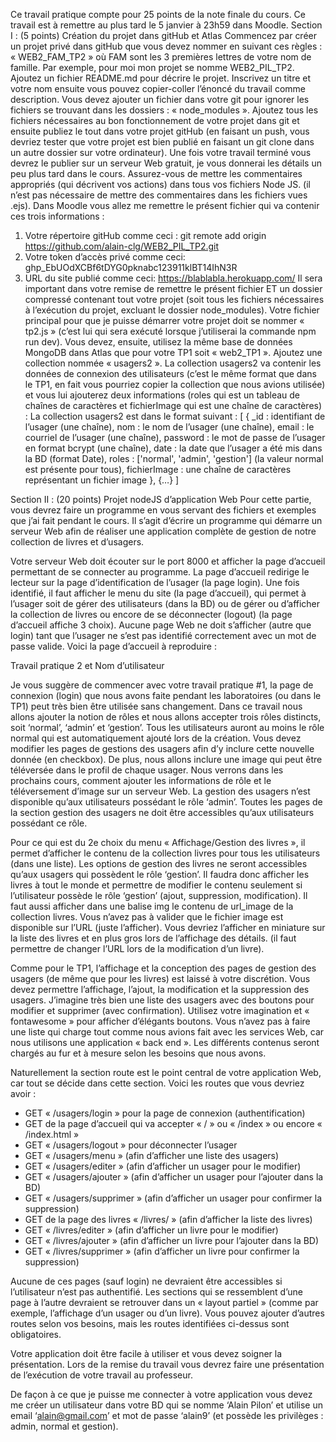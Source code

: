 Ce travail pratique compte pour 25 points de la note finale du cours. Ce travail est à remettre au plus tard le 5 janvier à 23h59 dans Moodle. 
Section I : (5 points) Création du projet dans gitHub et Atlas
Commencez par créer un projet privé dans gitHub que vous devez nommer en suivant ces règles : « WEB2_FAM_TP2 » où FAM sont les 3 premières lettres de votre nom de famille. Par exemple, pour moi mon projet se nomme WEB2_PIL_TP2.
Ajoutez un fichier README.md pour décrire le projet. Inscrivez un titre et votre nom ensuite vous pouvez copier-coller l’énoncé du travail comme description. Vous devez ajouter un fichier dans votre git pour ignorer les fichiers se trouvant dans les dossiers : « node_modules ». Ajoutez tous les fichiers nécessaires au bon fonctionnement de votre projet dans git et ensuite publiez le tout dans votre projet gitHub (en faisant un push, vous devriez tester que votre projet est bien publié en faisant un git clone dans un autre dossier sur votre ordinateur). Une fois votre travail terminé vous devrez le publier sur un serveur Web gratuit, je vous donnerai les détails un peu plus tard dans le cours.
Assurez-vous de mettre les commentaires appropriés (qui décrivent vos actions) dans tous vos fichiers Node JS. (il n’est pas nécessaire de mettre des commentaires dans les fichiers vues .ejs).
Dans Moodle vous allez me remettre le présent fichier qui va contenir ces trois informations :
1.	Votre répertoire gitHub comme ceci : 
git remote add origin https://github.com/alain-clg/WEB2_PIL_TP2.git
2.	Votre token d’accès privé comme ceci: 
ghp_EbUOdXCBf6tDYG0pknabc123911klBT14IhN3R
3.	URL du site publié comme ceci: https://blablabla.herokuapp.com/
Il sera important dans votre remise de remettre le présent fichier ET un dossier compressé contenant tout votre projet (soit tous les fichiers nécessaires à l’exécution du projet, excluant le dossier node_modules). Votre fichier principal pour que je puisse démarrer votre projet doit se nommer « tp2.js » (c’est lui qui sera exécuté lorsque j’utiliserai la commande npm run dev). 
Vous devez, ensuite, utilisez la même base de données MongoDB dans Atlas que pour votre TP1 soit « web2_TP1 ». Ajoutez une collection nommée « usagers2 ». La collection usagers2 va contenir les données de connexion des utilisateurs (c’est le même format que dans le TP1, en fait vous pourriez copier la collection que nous avions utilisée) et vous lui ajouterez deux informations (roles qui est un tableau de chaînes de caractères et fichierImage qui est une chaîne de caractères) :
La collection usagers2 est dans le format suivant :
[ { _id : identifiant de l’usager (une chaîne),
     nom : le nom de l’usager (une chaîne),
     email : le courriel de l’usager (une chaîne),
     password : le mot de passe de l’usager en format bcrypt (une chaîne),
     date : la date que l’usager a été mis dans la BD (format Date),
     roles : ['normal', 'admin', 'gestion'] (la valeur normal est présente pour tous),
     fichierImage : une chaîne de caractères représentant un fichier image 
    }, {…} ]

 
Section II : (20 points) Projet nodeJS d’application Web
Pour cette partie, vous devrez faire un programme en vous servant des fichiers et exemples que j’ai fait pendant le cours. Il s’agit d’écrire un programme qui démarre un serveur Web afin de réaliser une application complète de gestion de notre collection de livres et d’usagers.

Votre serveur Web doit écouter sur le port 8000 et afficher la page d’accueil permettant de se connecter au programme. La page d’accueil redirige le lecteur sur la page d’identification de l’usager (la page login). Une fois identifié, il faut afficher le menu du site (la page d’accueil), qui permet à l’usager soit de gérer des utilisateurs (dans la BD) ou de gérer ou d’afficher la collection de livres ou encore de se déconnecter (logout) (la page d’accueil affiche 3 choix). Aucune page Web ne doit s’afficher (autre que login) tant que l’usager ne s’est pas identifié correctement avec un mot de passe valide. Voici la page d’accueil à reproduire :

 
Travail pratique 2 et Nom d’utilisateur

Je vous suggère de commencer avec votre travail pratique #1, la page de connexion (login) que nous avons faite pendant les laboratoires (ou dans le TP1) peut très bien être utilisée sans changement. Dans ce travail nous allons ajouter la notion de rôles et nous allons accepter trois rôles distincts, soit ‘normal’, ‘admin’ et ‘gestion’. Tous les utilisateurs auront au moins le rôle normal qui est automatiquement ajouté lors de la création. Vous devez modifier les pages de gestions des usagers afin d’y inclure cette nouvelle donnée (en checkbox). De plus, nous allons inclure une image qui peut être téléversée dans le profil de chaque usager. Nous verrons dans les prochains cours, comment ajouter les informations de rôle et le téléversement d’image sur un serveur Web. La gestion des usagers n’est disponible qu’aux utilisateurs possédant le rôle ‘admin’. Toutes les pages de la section gestion des usagers ne doit être accessibles qu’aux utilisateurs possédant ce rôle.

Pour ce qui est du 2e choix du menu « Affichage/Gestion des livres », il permet d’afficher le contenu de la collection livres pour tous les utilisateurs (dans une liste). Les options de gestion des livres ne seront accessibles qu’aux usagers qui possèdent le rôle ‘gestion’. Il faudra donc afficher les livres à tout le monde et permettre de modifier le contenu seulement si l’utilisateur possède le rôle ‘gestion’ (ajout, suppression, modification). Il faut aussi afficher dans une balise img le contenu de url_image de la collection livres. Vous n’avez pas à valider que le fichier image est disponible sur l’URL (juste l’afficher). Vous devriez l’afficher en miniature sur la liste des livres et en plus gros lors de l’affichage des détails. (il faut permettre de changer l’URL lors de la modification d’un livre).

Comme pour le TP1, l’affichage et la conception des pages de gestion des usagers (de même que pour les livres) est laissé à votre discrétion. Vous devez permettre l’affichage, l’ajout, la modification et la suppression des usagers. J’imagine très bien une liste des usagers avec des boutons pour modifier et supprimer (avec confirmation). Utilisez votre imagination et « fontawesome » pour afficher d’élégants boutons. Vous n’avez pas à faire une liste qui charge tout comme nous avions fait avec les services Web, car nous utilisons une application « back end ». Les différents contenus seront chargés au fur et à mesure selon les besoins que nous avons.

Naturellement la section route est le point central de votre application Web, car tout se décide dans cette section. Voici les routes que vous devriez avoir :
-	GET « /usagers/login » pour la page de connexion (authentification)
-	GET de la page d’accueil qui va accepter « / » ou « /index » ou encore « /index.html »
-	GET « /usagers/logout » pour déconnecter l’usager
-	GET « /usagers/menu » (afin d’afficher une liste des usagers)
-	GET « /usagers/editer » (afin d’afficher un usager pour le modifier)
-	GET « /usagers/ajouter » (afin d’afficher un usager pour l’ajouter dans la BD)
-	GET « /usagers/supprimer » (afin d’afficher un usager pour confirmer la suppression)
-	GET de la page des livres « /livres/ » (afin d’afficher la liste des livres)
-	GET « /livres/editer » (afin d’afficher un livre pour le modifier)
-	GET « /livres/ajouter » (afin d’afficher un livre pour l’ajouter dans la BD)
-	GET « /livres/supprimer » (afin d’afficher un livre pour confirmer la suppression)

Aucune de ces pages (sauf login) ne devraient être accessibles si l’utilisateur n’est pas authentifié. Les sections qui se ressemblent d’une page à l’autre devraient se retrouver dans un « layout partiel » (comme par exemple, l’affichage d’un usager ou d’un livre). Vous pouvez ajouter d’autres routes selon vos besoins, mais les routes identifiées ci-dessus sont obligatoires.

Votre application doit être facile à utiliser et vous devez soigner la présentation. Lors de la remise du travail vous devrez faire une présentation de l’exécution de votre travail au professeur. 

De façon à ce que je puisse me connecter à votre application vous devez me créer un utilisateur dans votre BD qui se nomme ‘Alain Pilon’ et utilise un email ‘alain@gmail.com’ et mot de passe ‘alain9’ (et possède les privilèges : admin, normal et gestion).
